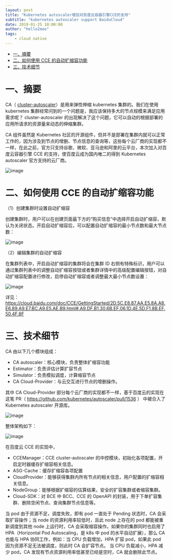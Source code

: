 ```yaml
---
layout: post
title: "Kubernetes autoscaler增加对百度云容器引擎CCE的支持"
subtitle: "kubernetes autoscaler support BaiduCloud"
date: 2019-01-25 10:00:00
author: "hello2mao"
tags:
    - cloud native
---
```


<!-- TOC -->

-   [一、摘要](#一摘要)
-   [二、如何使用 CCE 的自动扩缩容功能](#二如何使用-cce-的自动扩缩容功能)
-   [三、技术细节](#三技术细节)

<!-- /TOC -->

# 一、摘要

CA（ [cluster-autoscaler](https://github.com/kubernetes/autoscaler)）是用来弹性伸缩 kubernetes 集群的。我们在使用 kubernetes 集群经常问到的一个问题是，我应该保持多大的节点规模来满足应用需求呢？ cluster-autoscaler 的出现解决了这个问题，它可以自动的根据部署的应用所请求的资源量来动态的伸缩集群。

CA 组件虽然是 Kubernetes 社区的开源组件，但并不是部署在集群内就可以正常工作的，因为涉及到节点的增删、节点信息的查询等，这些每个云厂商的实现都不一样，在此之前，官方只支持谷歌、微软、亚马逊和阿里的云平台，本次加入对百度云容器引擎 CCE 的支持，使百度云成为国内唯二的得到 Kubernetes autoscaler 官方支持的云厂商。

![image](https://user-images.githubusercontent.com/8265961/52893853-d30db300-31db-11e9-8159-339f3b142325.png)

# 二、如何使用 CCE 的自动扩缩容功能

（1）创建集群时设置自动扩缩容

创建集群时，用户可以在创建页面最下方的“购买信息”中选择开启自动扩缩容，默认为关闭状态。开启自动扩缩容后，可以配置自动扩缩容的最小节点数和最大节点数：

![image](https://user-images.githubusercontent.com/8265961/52893887-326bc300-31dc-11e9-89a5-e3cb9cdd6647.png)

（2）编辑集群的自动扩缩容

在集群列表中，开启自动扩缩容的集群将会在集群 ID 右侧有特殊标识，用户可以通过集群列表中的调整自动扩缩容按钮或者集群详情中的高级配置编辑按钮，对自动扩缩容配置进行修改，启停自动扩缩容或者调整最大最小节点数设置：

![image](https://user-images.githubusercontent.com/8265961/52893891-3f88b200-31dc-11e9-80f3-7873ef344465.png)

详见：https://cloud.baidu.com/doc/CCE/GettingStarted/2D.5C.E8.87.AA.E5.8A.A8.E6.89.A9.E7.BC.A9.E5.AE.B9.html#.A9.DF.B1.30.6B.EF.06.1D.4E.5D.F1.8B.EF.50.4F.8F

# 三、技术细节

CA 由以下几个模块组成：

-   CA autoscaler：核心模块，负责整体扩缩容功能
-   Estimator：负责评估计算扩容节点
-   Simulator：负责模拟调度，计算缩容节点
-   CA Cloud-Provider：与云交互进行节点的增删操作。

其中 CA Cloud-Provider 部分每个云厂商的实现都不一样，基于百度云的实现在这笔 PR（ https://github.com/kubernetes/autoscaler/pull/1536 ） 中被合入了 Kubernetes autoscaler 开源库。

![image](https://user-images.githubusercontent.com/8265961/52893897-4d3e3780-31dc-11e9-9f78-c343d8e8284b.png)

整体架构如下：

![image](https://user-images.githubusercontent.com/8265961/52893901-59c29000-31dc-11e9-9495-75947da9661f.png)

在百度云 CCE 的实现中，

-   CCEManager：CCE cluster-autoscaler 的中控模块，初始化各项配置，开启定时器缓存扩缩容相关信息。
-   ASG-Cache：缓存扩缩容各项配置
-   CloudProvider：能够获得集群内所有节点的相关信息，用户配置的扩缩容相关信息。
-   NodeGroup：能够根据扩缩容的估算结果，安全的扩容集群或者缩容集群。
-   Cloud-SDK：对 BCE 中 BCC、CCE 的 OpenAPI 的封装，用于下单扩容集群、删除空闲节点、查询集群节点信息等。

当 pod 由于资源不足，调度失败，即有 pod 一直处于 Pending 状态时，CA 会采取扩容操作；当 node 的资源利用率较低时，且此 node 上存在的 pod 都能被重新调度到其他 node 上运行时，CA 会采取缩容操作。如果你的集群同时也启用了 HPA（Horizontal Pod Autoscaling，是 k8s 中 pod 的水平自动扩展），那么 CA 也能与 HPA 协同工作，例如：当 CPU 负载增加，HPA 扩容 pod，如果此 pod 因为资源不足无法被调度，则此时 CA 会扩容节点。 当 CPU 负载减小，HPA 减少 pod，CA 发现有节点资源利用率低甚至已经是空时，CA 就会删除此节点。
